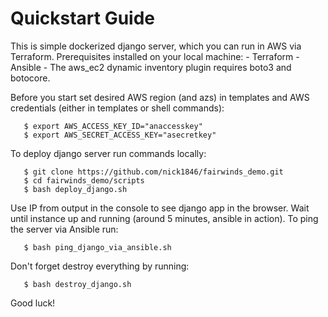#  Quickstart Guide 

  This is simple dockerized django server, which you can run in AWS via Terraform.
  Prerequisites installed on your local machine:
    - Terraform
    - Ansible
    - The aws_ec2 dynamic inventory plugin requires boto3 and botocore.

  Before you start set desired AWS region (and azs) in templates and AWS credentials (either in templates or shell commands):
  
       $ export AWS_ACCESS_KEY_ID="anaccesskey"
       $ export AWS_SECRET_ACCESS_KEY="asecretkey"

  To deploy django server run commands locally:
  
       $ git clone https://github.com/nick1846/fairwinds_demo.git
       $ cd fairwinds_demo/scripts
       $ bash deploy_django.sh
 
  Use IP from output in the console to see django app in the browser. Wait until instance up and running (around 5 minutes, ansible in action).
  To ping the server via Ansible run: 
  
       $ bash ping_django_via_ansible.sh
     
  Don't forget destroy everything by running:
  
       $ bash destroy_django.sh
     
  Good luck!

